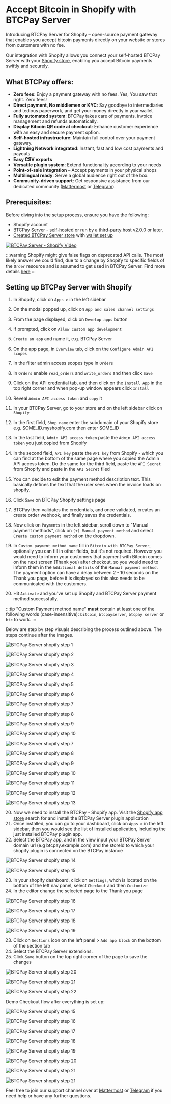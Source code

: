 # Accept Bitcoin in Shopify with BTCPay Server

Introducing BTCPay Server for Shopify – open-source payment gateway that enables you accept bitcoin payments directly on your website or stores from customers with no fee.

Our integration with Shopify allows you connect your self-hosted BTCPay Server with your [Shopify store](https://www.shopify.com/), enabling you accept Bitcoin payments swiftly and securely.


## What BTCPay offers:

- **Zero fees**: Enjoy a payment gateway with no fees. Yes, You saw that right. Zero fees!
- **Direct payment, No middlemen or KYC**: Say goodbye to intermediaries and tedious paperwork, and get your money directly in your wallet
- **Fully automated system**: BTCPay takes care of payments, invoice management and refunds automatically.
- **Display Bitcoin QR code at checkout**: Enhance customer experience with an easy and secure payment option.
- **Self-hosted infrastructure**: Maintain full control over your payment gateway.
- **Lightning Network integrated**: Instant, fast and low cost payments and payouts
- **Easy CSV exports**
- **Versatile plugin system**: Extend functionality according to your needs
- **Point-of-sale integration** – Accept payments in your physical shops
- **Multilingual ready**: Serve a global audience right out of the box.
- **Community-driven support**: Get responsive assistance from our dedicated community ([Mattermost](http://chat.btcpayserver.org/) or [Telegram](https://t.me/btcpayserver)).


## Prerequisites:

Before diving into the setup process, ensure you have the following:

- Shopify account
- BTCPay Server - [self-hosted](Deployment.md) or run by a [third-party host](/Deployment/ThirdPartyHosting.md) v2.0.0 or later.
- [Created BTCPay Server store](CreateStore.md) with [wallet set up](WalletSetup.md)

[![BTCPay Server - Shopify Video](https://img.youtube.com/vi/jJjAyvgWVfk/mqdefault.jpg)](https://www.youtube.com/watch?v=jJjAyvgWVfk)

:::warning
Shopify might give false flags on deprecated API calls. The most likely answer we could find, due to a change by Shopify to specific fields of the `Order` resource and is assumed to get used in BTCPay Server. Find more details [here](https://github.com/btcpayserver/btcpayserver/issues/4510)
:::

## Setting up BTCPay Server with Shopify

1. In Shopify, click on `Apps >` in the left sidebar
2. On the modal popped up, click on `App and sales channel settings`
3. From the page displayed, click on `Develop apps` button
4. If prompted, click on `Allow custom app development`
5. `Create an app` and name it, e.g. BTCPay Server
6. On the app page, in `Overview` tab, click on the `Configure Admin API scopes`
7. In the filter admin access scopes type in `Orders`
8. In `Orders` enable `read_orders` and `write_orders` and then click `Save`
9. Click on the API credential tab, and then click on the `Install App` in the top right corner and when pop-up window appears click `Install`
10. Reveal `Admin API access token` and `copy` it
11. In your BTCPay Server, go to your store and on the left sidebar click on `Shopify`
12. In the first field, `Shop name` enter the subdomain of your Shopify store e.g. SOME_ID.myshopify.com then enter SOME_ID
13. In the last field, `Admin API access token` paste the `Admin API access token` you just copied from Shopify
14. In the second field, `API key` paste the `API key` from Shopify - which you can find at the bottom of the same page where you copied the Admin API access token. Do the same for the third field, paste the `API Secret` from Shopify and paste in the `API Secret` filed
15. You can decide to edit the payment method description text. This basically defines the text that the user sees when the invoice loads on shopify.
16. Click `Save` on BTCPay Shopify settings page 
17. BTCPay then validates the credentials, and once validated, creates an create order webhook, and finally saves the credentials.
18. Now click on `Payments` in the left sidebar, scroll down to "Manual payment methods", click on `(+) Manual payment method` and select `Create custom payment method` on the dropdown.
19. In `Custom payment method name` fill in `Bitcoin with BTCPay Server`, optionally you can fill in other fields, but it's not required.
	However you would need to inform your customers that payment with Bitcoin comes on the next screen (Thank you) after checkout, so you would need to inform them in the `Additional details` of the `Manual payment method`.
	The payment option can have a delay between 2 - 10 seconds on the Thank you page, before it is displayed so this also needs to be communicated with the customers.
    	
20. Hit `Activate` and you've set up Shopify and BTCPay Server payment method successfully.

:::tip
"Custom Payment method name" **must** contain at least one of the following words (case-insensitive): `bitcoin`, `btcpayserver`, `btcpay server` or `btc` to work.
:::

Below are step by step visuals describing the process outlined above. The steps continue after the images.

![BTCPay Server shopify step 1](./img/Shopify/step_1.png)

![BTCPay Server shopify step 2](./img/Shopify/step_2.png)

![BTCPay Server shopify step 3](./img/Shopify/step_3.png)

![BTCPay Server shopify step 4](./img/Shopify/step_4.png)

![BTCPay Server shopify step 5](./img/Shopify/step_5.png)

![BTCPay Server shopify step 6](./img/Shopify/step_6.png)

![BTCPay Server shopify step 7](./img/Shopify/step_7.png)

![BTCPay Server shopify step 8](./img/Shopify/step_8.png)

![BTCPay Server shopify step 9](./img/Shopify/step_9.png)

![BTCPay Server shopify step 10](./img/Shopify/step_10.png)

![BTCPay Server shopify step 7](https://github.com/user-attachments/assets/6c00ef02-2d13-46d3-ad5e-3fee90f32394)

![BTCPay Server shopify step 8](https://github.com/user-attachments/assets/71c1cdcb-75d5-463c-8d3a-1ba4a8d19122)

![BTCPay Server shopify step 9](https://github.com/user-attachments/assets/f5a89262-26f4-4178-bc36-00656bb0d689)

![BTCPay Server shopify step 10](https://github.com/user-attachments/assets/daddffe9-6460-456c-aaf3-252e24cbd8ef)

![BTCPay Server shopify step 11](https://github.com/user-attachments/assets/089a03ca-d461-4c0c-81e8-0a5edb12e843)

![BTCPay Server shopify step 12](https://github.com/user-attachments/assets/8a3f8f99-8dd7-4b59-9e32-9d53905db373)

![BTCPay Server shopify step 13](https://github.com/user-attachments/assets/90f7f4ff-739b-4b45-8d10-f3af497fe77e)


20. Now we need to install the BTCPay - Shopify app. Visit the [Shopify app store](https://apps.shopify.com/) search for and install the BTCPay Server plugin application
21. Once installed, you can go to your dashboard, click on `Apps >` in the left sidebar, then you would see the list of installed application, including the just installed BTCPay plugin app. 
22. Select the BTCPay app, and in the view input your BTCPay Server domain url (e.g btcpay.example.com) and the storeId to which your shopify plugin is connected on the BTCPay instance

![BTCPay Server shopify step 14](https://github.com/user-attachments/assets/40469ad5-6545-4231-85ff-c9e35e729f76)

![BTCPay Server shopify step 15](https://github.com/user-attachments/assets/f498488c-e0e6-4ac6-8cab-fdb3db5a2746)

23. In your shopify dashboard, click on `Settings`, whch is located on the bottom of the left nav panel, select `Checkout` and then `Customize`
24. In the editor change the selected page to the Thank you page

![BTCPay Server shopify step 16](https://github.com/user-attachments/assets/62c850db-dfaf-46c2-b7a3-4d911e96bd15)

![BTCPay Server shopify step 17](https://github.com/user-attachments/assets/a8651278-0272-47bd-b685-a55eb41de6c9)

![BTCPay Server shopify step 18](https://github.com/user-attachments/assets/cebb68c7-9593-4c52-ad49-89d2858f155f)

![BTCPay Server shopify step 19](https://github.com/user-attachments/assets/cde0f703-dd72-45c0-9746-e9462a3b77ab)


23. Click on `Sections` icon on the left panel > `Add app block` on the bottom of the section tab
24. Select the BTCPay Server extensions.
25. Click `Save` button on the top right corner of the page to save the changes


![BTCPay Server shopify step 20](https://github.com/user-attachments/assets/4756be6d-513d-41c0-9e28-4c5b1086cd84)

![BTCPay Server shopify step 21](https://github.com/user-attachments/assets/bdc64c5e-af81-417e-b247-85c610687fb7)

![BTCPay Server shopify step 22](https://github.com/user-attachments/assets/19cf8823-23a5-4c40-8a1d-8db56ae2b54b)


Demo Checkout flow after everything is set up:

![BTCPay Server shopify step 15](./img/Shopify/payment_option.png)

![BTCPay Server shopify step 16](./img/Shopify/complete_payment.png)

![BTCPay Server shopify step 17](./img/Shopify/pay_with_btcpay_modal.png)

![BTCPay Server shopify step 18](./img/Shopify/pay_with_btcpay_modal_invoice.png)

![BTCPay Server shopify step 19](./img/Shopify/payment_invoice.png)

![BTCPay Server shopify step 20](./img/Shopify/paid_invoice.png)

![BTCPay Server shopify step 21](./img/Shopify/paid_invoice_btcpay.png)

![BTCPay Server shopify step 21](./img/Shopify/invoice_payment_details.png)


Feel free to join our support channel over at [Mattermost](https://chat.btcpayserver.org/) or [Telegram](https://t.me/btcpayserver) if you need help or have any further questions.